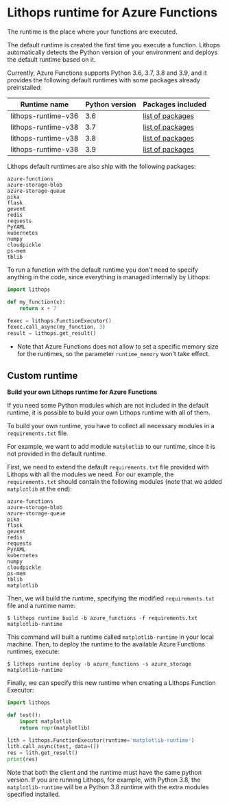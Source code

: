 # Lithops runtime for Azure Functions

The runtime is the place where your functions are executed.

The default runtime is created the first time you execute a function. Lithops automatically detects the Python version of your environment and deploys the default runtime based on it.

Currently, Azure Functions supports Python 3.6, 3.7, 3.8 and 3.9, and it provides the following default runtimes with some packages already preinstalled:

| Runtime name | Python version | Packages included |
| ----| ----| ---- |
| lithops-runtime-v36 | 3.6 | [list of packages](https://github.com/Azure/azure-functions-python-worker/wiki/Preinstalled-Python-Libraries) |
| lithops-runtime-v38 | 3.7 | [list of packages](https://github.com/Azure/azure-functions-python-worker/wiki/Preinstalled-Python-Libraries) |
| lithops-runtime-v38 | 3.8 | [list of packages](https://github.com/Azure/azure-functions-python-worker/wiki/Preinstalled-Python-Libraries) |
| lithops-runtime-v38 | 3.9 | [list of packages](https://github.com/Azure/azure-functions-python-worker/wiki/Preinstalled-Python-Libraries) |

Lithops default runtimes are also ship with the following packages:
```
azure-functions
azure-storage-blob
azure-storage-queue
pika
flask
gevent
redis
requests
PyYAML
kubernetes
numpy
cloudpickle
ps-mem
tblib
```

To run a function with the default runtime you don't need to specify anything in the code, since everything is managed internally by Lithops:

```python
import lithops

def my_function(x):
    return x + 7

fexec = lithops.FunctionExecutor()
fexec.call_async(my_function, 3)
result = lithops.get_result()
```

* Note that Azure Functions does not allow to set a specific memory size for the runtimes, so the parameter `runtime_memory` won't take effect.

## Custom runtime

**Build your own Lithops runtime for Azure Functions**

If you need some Python modules which are not included in the default runtime, it is possible to build your own Lithops runtime with all of them.

To build your own runtime, you have to collect all necessary modules in a `requirements.txt` file.

For example, we want to add module `matplotlib` to our runtime, since it is not provided in the default runtime.

First, we need to extend the default `requirements.txt` file provided with Lithops with all the modules we need. For our example, the `requirements.txt` should contain the following modules (note that we added `matplotlib` at the end):
```
azure-functions
azure-storage-blob
azure-storage-queue
pika
flask
gevent
redis
requests
PyYAML
kubernetes
numpy
cloudpickle
ps-mem
tblib
matplotlib
```

Then, we will build the runtime, specifying the modified `requirements.txt` file and a runtime name:
```
$ lithops runtime build -b azure_functions -f requirements.txt matplotlib-runtime 
```

This command will built a runtime called `matplotlib-runtime` in your local machine. Then, to deploy the runtime to the available Azure Functions runtimes, execute:
```
$ lithops runtime deploy -b azure_functions -s azure_storage matplotlib-runtime 
```

Finally, we can specify this new runtime when creating a Lithops Function Executor:

```python
import lithops

def test():
    import matplotlib
    return repr(matplotlib)

lith = lithops.FunctionExecutor(runtime='matplotlib-runtime')
lith.call_async(test, data=())
res = lith.get_result()
print(res)
```

Note that both the client and the runtime must have the same python version. If you are running Lithops, for example, with Python 3.8, the `matplotlib-runtime` will be a Python 3.8 runtime with the extra modules specified installed.
